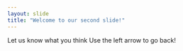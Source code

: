 ```yaml
---
layout: slide
title: "Welcome to our second slide!"
---
```

Let us know what you think
Use the left arrow to go back!
